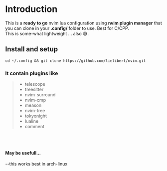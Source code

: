 # Introduction

This is a **ready to go** nvim lua  configuration using **nvim plugin manager**  that you can clone in your **.config/** folder to use. Best for C/CPP. </br>
This is some-what lightweight ... also 😅.



## Install and setup
```
cd ~/.config && git clone https://github.com/lielibert/nvim.git
```


### It contain plugins like

> - telescope </br>
> - treesitter </br>
> - nvim-surround </br>
> - nvim-cmp </br>
> - meason </br>
> - nvim-tree </br>
> - tokyonight </br>
> - lualine </br>
> - comment </br>


</br>
</br>

#### May be usefull...

--this works best in arch-linux



